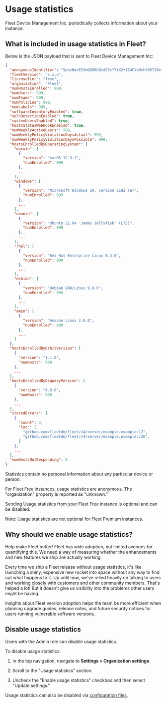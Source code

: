 # Usage statistics

Fleet Device Management Inc. periodically collects information about your instance.

## What is included in usage statistics in Fleet?

Below is the JSON payload that is sent to Fleet Device Management Inc:

```json
{
  "anonymousIdentifier": "9pnzNmrES3mQG66UQtd29cYTiX2+fZ4CYxDvh495720=",
  "fleetVersion": "x.x.x",
  "licenseTier": "free",
  "organization": "Fleet",
  "numHostsEnrolled": 999,
  "numUsers": 999,
  "numTeams": 999,
  "numPolicies": 999,
  "numLabels": 999,
  "softwareInventoryEnabled": true,
  "vulnDetectionEnabled": true,
  "systemUsersEnabled": true,
  "hostsStatusWebHookEnabled": true,
  "numWeeklyActiveUsers": 999,
  "numWeeklyPolicyViolationDaysActual": 999,
  "numWeeklyPolicyViolationDaysPossible": 999,
  "hostsEnrolledByOperatingSystem": {
    "darwin": [
      {
        "version": "macOS 12.3.1",
        "numEnrolled": 999
      },
      ...
    ],
    "windows": [
      {
        "version": "Microsoft Windows 10, version 21H2 (W)",
        "numEnrolled": 999
      },
      ...
    ],
    "ubuntu": [
      {
        "version": "Ubuntu 22.04 'Jammy Jellyfish' (LTS)",
        "numEnrolled": 999
      },
      ...
    ],
    "rhel": [
      {
        "version": "Red Hat Enterprise Linux 8.4.0",
        "numEnrolled": 999
      },
      ...
    ],
    "debian": [
      {
        "version": "Debian GNU/Linux 9.0.0",
        "numEnrolled": 999
      },
      ...
    ],
    "amzn": [
      {
        "version": "Amazon Linux 2.0.0",
        "numEnrolled": 999
      },
      ...
    ]
  },
  "hostsEnrolledByOrbitVersion": [
    {
      "version": "1.1.0",
      "numHosts": 999
    },
    ...
  ],
  "hostsEnrolledByOsqueryVersion": [
    {
      "version": "4.9.0",
      "numHosts": 999
    },
    ...
  ],
  "storedErrors": [
    {
      "count": 3,
      "loc": [
        "github.com/fleetdm/fleet/v4/server/example.example:12",
        "github.com/fleetdm/fleet/v4/server/example.example:130",
      ]
    },
    ...
  ],
  "numHostsNotResponding": 9
}
```

Statistics contain no personal information about any particular device or person.

For Fleet Free instances, usage statistics are anonymous. The "organization" property is reported as "unknown."

Sending Usage statistics from your Fleet Free instance is optional and can be disabled.

Note: Usage statistics are not optional for Fleet Premium instances.

## Why should we enable usage statistics?

Help make Fleet better! Fleet has wide adoption, but limited avenues for quantifying this. We need a way of measuring whether the enhancements and new features we ship are actually working.

Every time we ship a Fleet release without usage statistics, it's like launching a shiny, expensive new rocket into space without any way to find out what happens to it. Up until now, we've relied heavily on talking to users and working closely with customers and other community members. That's helped a lot! But it doesn't give us visibility into the problems other users might be having.

Insights about Fleet version adoption helps the team be more efficient when planning upgrade guides, release notes, and future security notices for users running vulnerable software versions.

## Disable usage statistics

Users with the Admin role can disable usage statistics.

To disable usage statistics:

1. In the top navigation, navigate to **Settings > Organization settings**.

2. Scroll to the "Usage statistics" section.

3. Uncheck the "Enable usage statistics" checkbox and then select "Update settings."

Usage statistics can also be disabled via [configuration files](https://fleetdm.com/docs/configuration/configuration-files#server-settings-enable-analytics).

<meta name="pageOrderInSection" value="1100">
<meta name="description" value="Learn about Fleet's usage statistics and what information is collected.">
<meta name="navSection" value="Dig deeper">
